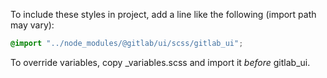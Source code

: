 To include these styles in project, add a line like the following (import path may vary):

```scss
@import "../node_modules/@gitlab/ui/scss/gitlab_ui";
```

To override variables, copy _variables.scss and import it _before_ gitlab_ui.
